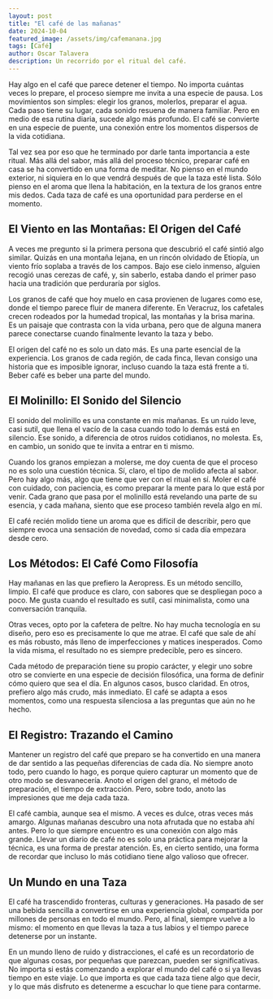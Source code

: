 ```yaml
---
layout: post
title: "El café de las mañanas"
date: 2024-10-04
featured_image: /assets/img/cafemanana.jpg
tags: [Café]
author: Oscar Talavera
description: Un recorrido por el ritual del café.
---
```


Hay algo en el café que parece detener el tiempo. No importa cuántas veces lo prepare, el proceso siempre me invita a una especie de pausa. Los movimientos son simples: elegir los granos, molerlos, preparar el agua. Cada paso tiene su lugar, cada sonido resuena de manera familiar. Pero en medio de esa rutina diaria, sucede algo más profundo. El café se convierte en una especie de puente, una conexión entre los momentos dispersos de la vida cotidiana.

Tal vez sea por eso que he terminado por darle tanta importancia a este ritual. Más allá del sabor, más allá del proceso técnico, preparar café en casa se ha convertido en una forma de meditar. No pienso en el mundo exterior, ni siquiera en lo que vendrá después de que la taza esté lista. Sólo pienso en el aroma que llena la habitación, en la textura de los granos entre mis dedos. Cada taza de café es una oportunidad para perderse en el momento.

## El Viento en las Montañas: El Origen del Café
A veces me pregunto si la primera persona que descubrió el café sintió algo similar. Quizás en una montaña lejana, en un rincón olvidado de Etiopía, un viento frío soplaba a través de los campos. Bajo ese cielo inmenso, alguien recogió unas cerezas de café, y, sin saberlo, estaba dando el primer paso hacia una tradición que perduraría por siglos.

Los granos de café que hoy muelo en casa provienen de lugares como ese, donde el tiempo parece fluir de manera diferente. En Veracruz, los cafetales crecen rodeados por la humedad tropical, las montañas y la brisa marina. Es un paisaje que contrasta con la vida urbana, pero que de alguna manera parece conectarse cuando finalmente levanto la taza y bebo.

El origen del café no es solo un dato más. Es una parte esencial de la experiencia. Los granos de cada región, de cada finca, llevan consigo una historia que es imposible ignorar, incluso cuando la taza está frente a ti. Beber café es beber una parte del mundo.

## El Molinillo: El Sonido del Silencio
El sonido del molinillo es una constante en mis mañanas. Es un ruido leve, casi sutil, que llena el vacío de la casa cuando todo lo demás está en silencio. Ese sonido, a diferencia de otros ruidos cotidianos, no molesta. Es, en cambio, un sonido que te invita a entrar en ti mismo.

Cuando los granos empiezan a molerse, me doy cuenta de que el proceso no es solo una cuestión técnica. Sí, claro, el tipo de molido afecta al sabor. Pero hay algo más, algo que tiene que ver con el ritual en sí. Moler el café con cuidado, con paciencia, es como preparar la mente para lo que está por venir. Cada grano que pasa por el molinillo está revelando una parte de su esencia, y cada mañana, siento que ese proceso también revela algo en mí.

El café recién molido tiene un aroma que es difícil de describir, pero que siempre evoca una sensación de novedad, como si cada día empezara desde cero.

## Los Métodos: El Café Como Filosofía
Hay mañanas en las que prefiero la Aeropress. Es un método sencillo, limpio. El café que produce es claro, con sabores que se despliegan poco a poco. Me gusta cuando el resultado es sutil, casi minimalista, como una conversación tranquila.

Otras veces, opto por la cafetera de peltre. No hay mucha tecnología en su diseño, pero eso es precisamente lo que me atrae. El café que sale de ahí es más robusto, más lleno de imperfecciones y matices inesperados. Como la vida misma, el resultado no es siempre predecible, pero es sincero.

Cada método de preparación tiene su propio carácter, y elegir uno sobre otro se convierte en una especie de decisión filosófica, una forma de definir cómo quiero que sea el día. En algunos casos, busco claridad. En otros, prefiero algo más crudo, más inmediato. El café se adapta a esos momentos, como una respuesta silenciosa a las preguntas que aún no he hecho.

## El Registro: Trazando el Camino
Mantener un registro del café que preparo se ha convertido en una manera de dar sentido a las pequeñas diferencias de cada día. No siempre anoto todo, pero cuando lo hago, es porque quiero capturar un momento que de otro modo se desvanecería. Anoto el origen del grano, el método de preparación, el tiempo de extracción. Pero, sobre todo, anoto las impresiones que me deja cada taza.

El café cambia, aunque sea el mismo. A veces es dulce, otras veces más amargo. Algunas mañanas descubro una nota afrutada que no estaba ahí antes. Pero lo que siempre encuentro es una conexión con algo más grande. Llevar un diario de café no es solo una práctica para mejorar la técnica, es una forma de prestar atención. Es, en cierto sentido, una forma de recordar que incluso lo más cotidiano tiene algo valioso que ofrecer.

## Un Mundo en una Taza
El café ha trascendido fronteras, culturas y generaciones. Ha pasado de ser una bebida sencilla a convertirse en una experiencia global, compartida por millones de personas en todo el mundo. Pero, al final, siempre vuelve a lo mismo: el momento en que llevas la taza a tus labios y el tiempo parece detenerse por un instante.

En un mundo lleno de ruido y distracciones, el café es un recordatorio de que algunas cosas, por pequeñas que parezcan, pueden ser significativas. No importa si estás comenzando a explorar el mundo del café o si ya llevas tiempo en este viaje. Lo que importa es que cada taza tiene algo que decir, y lo que más disfruto es detenerme a escuchar lo que tiene para contarme.
